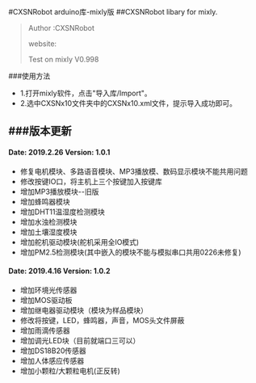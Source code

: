 #CXSNRobot arduino库-mixly版
##CXSNRobot libary for mixly.

>Author :CXSNRobot
>
>website: 
>
>Test on mixly V0.998

###使用方法

* 1.打开mixly软件，点击"导入库/Import"。
* 2.选中CXSNx10文件夹中的CXSNx10.xml文件，提示导入成功即可。

###版本更新
----
#### Date: 2019.2.26	Version: 1.0.1
* 修复电机模块、多路语音模块、MP3播放模、数码显示模块不能共用问题
* 修改按键IO口，将主机上三个按键加入按键库
* 增加MP3播放模块--旧版
* 增加蜂鸣器模块
* 增加DHT11温湿度检测模块
* 增加水浊检测模块
* 增加土壤湿度模块
* 增加舵机驱动模块(舵机采用全IO模式)
* 增加PM2.5检测模块(其中嵌入的模块不能与模拟串口共用0226未修复)

#### Date: 2019.4.16	Version: 1.0.2
* 增加环境光传感器
* 增加MOS驱动板
* 增加继电器驱动模块（模块为样品模块）
* 修改将按键，LED，蜂鸣器，声音，MOS头文件屏蔽
* 增加雨滴传感器
* 增加调光LED块（目前就端口三可以）
* 增加DS18B20传感器
* 增加人体感应传感器
* 增加小颗粒/大颗粒电机(正反转)